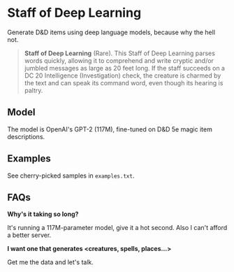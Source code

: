 # Staff of Deep Learning

Generate D&D items using deep language models, because why the hell not.

> **Staff of Deep Learning** (Rare). This Staff of Deep Learning parses words quickly, allowing it to comprehend and write cryptic and/or jumbled messages as large as 20 feet long. If the staff succeeds on a DC 20 Intelligence (Investigation) check, the creature is charmed by the text and can speak its command word, even though its hearing is paltry.

## Model

The model is OpenAI's GPT-2 (117M), fine-tuned on D&D 5e magic item descriptions.

## Examples

See cherry-picked samples in `examples.txt`.

## FAQs

**Why's it taking so long?**

It's running a 117M-parameter model, give it a hot second. Also I can't afford a better server.

**I want one that generates <creatures, spells, places...>**

Get me the data and let's talk.
